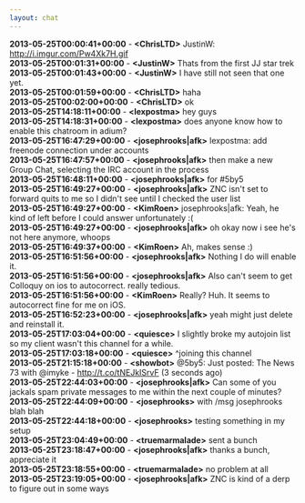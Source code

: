 ```yaml
---
layout: chat
---
```

**2013-05-25T00:00:41+00:00** - **&lt;ChrisLTD&gt;** JustinW: http://i.imgur.com/Pw4Xk7H.gif  
**2013-05-25T00:01:31+00:00** - **&lt;JustinW&gt;** Thats from the first JJ star trek  
**2013-05-25T00:01:43+00:00** - **&lt;JustinW&gt;** I have still not seen that one yet.  
**2013-05-25T00:01:59+00:00** - **&lt;ChrisLTD&gt;** haha  
**2013-05-25T00:02:00+00:00** - **&lt;ChrisLTD&gt;** ok  
**2013-05-25T14:18:11+00:00** - **&lt;lexpostma&gt;** hey guys  
**2013-05-25T14:18:31+00:00** - **&lt;lexpostma&gt;** does anyone know how to enable this chatroom in adium?  
**2013-05-25T16:47:29+00:00** - **&lt;josephrooks|afk&gt;** lexpostma: add freenode connection under accounts  
**2013-05-25T16:47:57+00:00** - **&lt;josephrooks|afk&gt;** then make a new Group Chat, selecting the IRC account in the process  
**2013-05-25T16:48:11+00:00** - **&lt;josephrooks|afk&gt;** for #5by5  
**2013-05-25T16:49:27+00:00** - **&lt;josephrooks|afk&gt;** ZNC isn't set to forward quits to me so I didn't see until I checked the user list  
**2013-05-25T16:49:27+00:00** - **&lt;KimRoen&gt;** josephrooks|afk: Yeah, he kind of left before I could answer unfortunately :(  
**2013-05-25T16:49:27+00:00** - **&lt;josephrooks|afk&gt;** oh okay now i see he's not here anymore, whoops  
**2013-05-25T16:49:37+00:00** - **&lt;KimRoen&gt;** Ah, makes sense :)  
**2013-05-25T16:51:56+00:00** - **&lt;josephrooks|afk&gt;** Nothing I do will enable it.  
**2013-05-25T16:51:56+00:00** - **&lt;josephrooks|afk&gt;** Also can't seem to get Colloquy on ios to autocorrect. really tedious.  
**2013-05-25T16:51:56+00:00** - **&lt;KimRoen&gt;** Really? Huh. It seems to autocorrect fine for me on iOS.  
**2013-05-25T16:52:23+00:00** - **&lt;josephrooks|afk&gt;** yeah might just delete and reinstall it.  
**2013-05-25T17:03:04+00:00** - **&lt;quiesce&gt;** I slightly broke my autojoin list so my client wasn't this channel for a while.  
**2013-05-25T17:03:18+00:00** - **&lt;quiesce&gt;** ^joining this channel  
**2013-05-25T21:15:18+00:00** - **&lt;showbot&gt;** @5by5: Just posted: The News 73 with @imyke - http://t.co/tNEJkISrvF (3 seconds ago)  
**2013-05-25T22:44:03+00:00** - **&lt;josephrooks|afk&gt;** Can some of you jackals spam private messages to me within the next couple of minutes?  
**2013-05-25T22:44:09+00:00** - **&lt;josephrooks&gt;** with /msg josephrooks blah blah  
**2013-05-25T22:44:18+00:00** - **&lt;josephrooks&gt;** testing something in my setup  
**2013-05-25T23:04:49+00:00** - **&lt;truemarmalade&gt;** sent a bunch  
**2013-05-25T23:18:47+00:00** - **&lt;josephrooks|afk&gt;** thanks a bunch, appreciate it  
**2013-05-25T23:18:55+00:00** - **&lt;truemarmalade&gt;** no problem at all  
**2013-05-25T23:19:05+00:00** - **&lt;josephrooks|afk&gt;** ZNC is kind of a derp to figure out in some ways  
